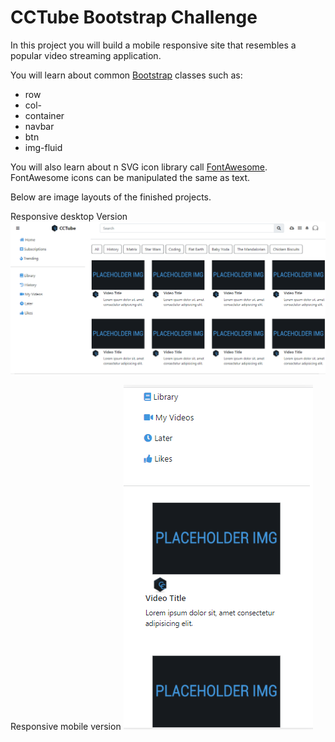 # CCTube Bootstrap Challenge

In this project you will build a mobile responsive site that resembles a popular video streaming application. 

You will learn about common [Bootstrap](https://getbootstrap.com/) classes such as:
  - row
  - col-
  - container
  - navbar
  - btn
  - img-fluid

You will also learn about n SVG icon library call [FontAwesome](http://fontawesome.com/). FontAwesome icons can be manipulated the same as text.

Below are image layouts of the finished projects.

Responsive desktop Version
![](assets/images/desktop.png)

Responsive mobile version
![](assets/images/mobile.png)